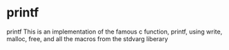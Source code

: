 # printf
printf This is an implementation of the famous c function, printf, using write, malloc, free, and all the macros from the stdvarg liberary
